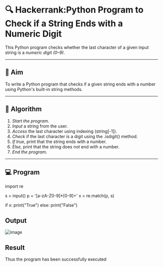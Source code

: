 # 🔍 Hackerrank:Python Program to Check if a String Ends with a Numeric Digit

This Python program checks whether the last character of a given input string is a *numeric digit (0–9)*.

---

## 🎯 Aim

To write a Python program that checks if a given string ends with a number using Python's built-in string methods.

---

## 🧠 Algorithm

1. *Start the program.*
2. *Input* a string from the user.
3. *Access* the last character using indexing (string[-1]).
4. *Check* if the last character is a digit using the .isdigit() method.
5. *If true*, print that the string ends with a number.
6. *Else*, print that the string does not end with a number.
7. *End the program.*

---

## 💻  Program

import re

s = input()
p = '[a-zA-Z0-9]*[0-9]+'
x = re.match(p, s)

if x:
    print("True")
else:
    print("False")

## Output
![image](https://github.com/user-attachments/assets/7ddc3249-b794-4293-8464-501b03bb0a3c)

## Result
Thus the program has been successfully executed
